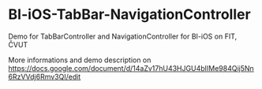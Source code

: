 BI-iOS-TabBar-NavigationController
==================================

Demo for TabBarController and NavigationController for BI-iOS on FIT, ČVUT

More informations and demo description on https://docs.google.com/document/d/14aZv17hU43HJGU4bIIMe984Qij5Nn6RzVVdj6Rmv3QI/edit
